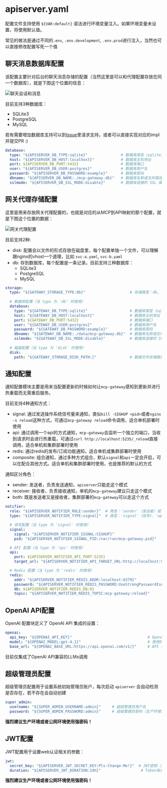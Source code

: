 # apiserver.yaml

配置文件支持使用 `${VAR:default}` 语法进行环境变量注入。如果环境变量未设置，将使用默认值。

常见的做法是通过不同的`.env`, `.env.development`, `.env.prod`进行注入，当然也可以直接修改配置写死一个值

## 聊天消息数据库配置

该配置主要针对后台的聊天消息存储的配置（当然这里是可以和代理配置存放在同一个数据库），就是下图这个位置的信息：

![聊天会话和消息](/img/chat_histories.png)

目前支持3种数据库：
- SQLite3
- PostgreSQL
- MySQL

若有需要增加数据库支持可以到[Issue](https://github.com/mcp-ecosystem/mcp-gateway/issues)里请求支持，或者可以直接实现对应的impl并提交PR :)

```yaml
database:
  type: "${APISERVER_DB_TYPE:sqlite}"               # 数据库类型（sqlite,postgres, mysql）
  host: "${APISERVER_DB_HOST:localhost}"            # 数据库主机地址
  port: ${APISERVER_DB_PORT:5432}                   # 数据库端口
  user: "${APISERVER_DB_USER:postgres}"             # 数据库用户名
  password: "${APISERVER_DB_PASSWORD:example}"      # 数据库密码
  dbname: "${APISERVER_DB_NAME:./mcp-gateway.db}"   # 数据库名称或文件路径
  sslmode: "${APISERVER_DB_SSL_MODE:disable}"       # 数据库连接的 SSL 模式
```

## 网关代理存储配置

这里是用来存放网关代理配置的，也就是对应的从MCP到API映射的那个配置，就是下图这个位置的数据：

![网关代理配置](/img/gateway_proxies.png)

目前支持2种:
- disk: 配置会以文件的形式存放在磁盘里，每个配置单独一个文件，可以理解跟nginx的vhost一个道理，比如 `svc-a.yaml`, `svc-b.yaml`
- db: 存到数据库，每个配置是一条记录。目前支持三种数据库：
    - SQLite3
    - PostgreSQL
    - MySQL

```yaml
storage:
  type: "${GATEWAY_STORAGE_TYPE:db}"                    # 存储类型：db, disk
  
  # 数据库配置（当 type 为 'db' 时使用）
  database:
    type: "${GATEWAY_DB_TYPE:sqlite}"                   # 数据库类型（sqlite,postgres, mysql）
    host: "${GATEWAY_DB_HOST:localhost}"                # 数据库主机地址
    port: ${GATEWAY_DB_PORT:5432}                       # 数据库端口
    user: "${GATEWAY_DB_USER:postgres}"                 # 数据库用户名
    password: "${GATEWAY_DB_PASSWORD:example}"          # 数据库密码
    dbname: "${GATEWAY_DB_NAME:./data/mcp-gateway.db}"  # 数据库名称或文件路径
    sslmode: "${GATEWAY_DB_SSL_MODE:disable}"           # 数据库连接的 SSL 模式
  
  # 磁盘配置（当 type 为 'disk' 时使用）
  disk:
    path: "${GATEWAY_STORAGE_DISK_PATH:}"               # 数据文件存储路径
```

## 通知配置

通知配置模块主要是用来当配置更新的时候如何让`mcp-gateway`感知到更新并进行热重载而无需重启服务。

目前支持4种通知方式：
- signal: 通过发送操作系统信号量来通知，类似`kill -SIGHUP <pid>`或者`nginx -s reload`这种方式，可通过`mcp-gateway reload`命令调用，适合单机部署时使用
- api: 通过调用一个api的方式通知，`mcp-gateway`会监听一个独立的端口，当收到请求时会进行热重载，可通过`curl http://localhost:5235/_reload`直接调用，适合单机和集群部署时使用
- redis: 通过redis的发布/订阅功能通知，适合单机或集群部署时使用
- composite: 组合通知，通过多种方式组合，默认`signal`和`api`一定会开启，可以在配合其他方式。适合单机和集群部署时使用，也是推荐的默认的方式

通知区分角色：
- sender: 发送者，负责发送通知，`apiserver`只能走这个模式
- receiver: 接收者，负责接收通知，单机的`mcp-gateway`建议只走这个模式
- both: 既是发送者又是接收者，集群部署的`mcp-gateway`可以走这个方式

```yaml
notifier:
  role: "${APISERVER_NOTIFIER_ROLE:sender}"  # 角色：'sender'（发送者）或 'receiver'（接收者）
  type: "${APISERVER_NOTIFIER_TYPE:signal}"  # 类型：'signal'（信号）、'api'、'redis' 或 'composite'（组合）

  # 信号配置（当 type 为 'signal' 时使用）
  signal:
    signal: "${APISERVER_NOTIFIER_SIGNAL:SIGHUP}"                       # 要发送的信号
    pid: "${APISERVER_NOTIFIER_SIGNAL_PID:/var/run/mcp-gateway.pid}"    # PID 文件路径

  # API 配置（当 type 为 'api' 时使用）
  api:
    port: ${APISERVER_NOTIFIER_API_PORT:5235}                                           # API 端口
    target_url: "${APISERVER_NOTIFIER_API_TARGET_URL:http://localhost:5235/_reload}"    # 重载端点

  # Redis 配置（当 type 为 'redis' 时使用）
  redis:
    addr: "${APISERVER_NOTIFIER_REDIS_ADDR:localhost:6379}"                             # Redis 地址
    password: "${APISERVER_NOTIFIER_REDIS_PASSWORD:UseStrongPasswordIsAGoodPractice}"   # Redis 密码
    db: ${APISERVER_NOTIFIER_REDIS_DB:0}                                                # Redis 数据库编号
    topic: "${APISERVER_NOTIFIER_REDIS_TOPIC:mcp-gateway:reload}"                       # Redis 发布/订阅主题
```

## OpenAI API配置

OpenAI 配置块定义了 OpenAI API 集成的设置：

```yaml
openai:
  api_key: "${OPENAI_API_KEY}"                                  # OpenAI API 密钥（必需）
  model: "${OPENAI_MODEL:gpt-4.1}"                              # 使用的模型
  base_url: "${OPENAI_BASE_URL:https://api.openai.com/v1/}"     # API 基础 URL
```

目前仅集成了OpenAI API兼容的LLMs调用

## 超级管理员配置

超级管理员配置用于设置系统初始管理员账户，每次启动 `apiserver` 会自动检测是否存在，若不存在会自动创建

```yaml
super_admin:
  username: "${SUPER_ADMIN_USERNAME:admin}"     # 超级管理员用户名
  password: "${SUPER_ADMIN_PASSWORD:admin}"     # 超级管理员密码（生产环境请修改）
```

**强烈建议生产环境或者公网环境使用强密码！**

## JWT配置

JWT配置用于设置web认证相关的参数：

```yaml
jwt:
  secret_key: "${APISERVER_JWT_SECRET_KEY:Pls-Change-Me!}"  # JWT密钥（生产环境请修改）
  duration: "${APISERVER_JWT_DURATION:24h}"                  # Token有效期
```

**强烈建议生产环境或者公网环境使用强密码！**
